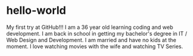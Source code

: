 # hello-world
My first try at GitHub!!!
I am a 36 year old learning coding and web development. I am back in school in getting my bachelor's degree in IT / Web Design and Development. I am married and have no kids at the moment. I love watching movies with the wife and watching TV Series. 
